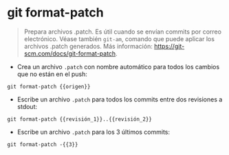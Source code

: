 # git format-patch

> Prepara archivos .patch. Es útil cuando se envían commits por correo electrónico.
> Véase también `git-am`, comando que puede aplicar los archivos .patch generados.
> Más información: <https://git-scm.com/docs/git-format-patch>.

- Crea un archivo `.patch` con nombre automático para todos los cambios que no están en el push:

`git format-patch {{origen}}`

- Escribe un archivo `.patch` para todos los commits entre dos revisiones a stdout:

`git format-patch {{revisión_1}}..{{revisión_2}}`

- Escribe un archivo `.patch` para los 3 últimos commits:

`git format-patch -{{3}}`

